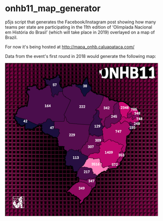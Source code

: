 # onhb11_map_generator
p5js script that generates the Facebook/Instagram post showing how many teams per state are participating in the 11th edition of ‘Olimpíada Nacional em História do Brasil’ (which will take place in 2019) overlayed on a map of Brazil.

For now it's being hosted at http://mapa_onhb.caluapataca.com/

Data from the event's first round in 2018 would generate the following map:

![Map of Brazil with the number of participating teams in each state](https://github.com/caluap/onhb11_map_generator/raw/master/example_map.png)
